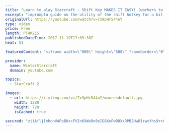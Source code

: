```yaml
---
title: "Learn to play Starcraft - Shift Key MAKES IT EASY! (workers to gas, waypoints, ctrl grps, moving)"
excerpt: "impromptu guide on the utility of the shift hotkey for a bit of everything"
originalUrl: https://youtube.com/watch?v=7x9pHr544oY
type: video
price: Free
length: PT4M21S
publishedDateTime: 2017-11-19T17:05:30Z
heat: 51

featuredContent: "<iframe width=\"800\" height=\"500\" frameborder=\"0\" src=\"https://www.youtube.com/embed/7x9pHr544oY\" allow=\"accelerometer; autoplay; encrypted-media; gyroscope; picture-in-picture\" allowfullscreen></iframe>"

provider:
  name: WinterStarcraft
  domain: youtube.com

topics:
  - StarCraft 2

images:
  - url: https://i.ytimg.com/vi/7x9pHr544oY/maxresdefault.jpg
    width: 1280
    height: 720
    isCached: true

secured: "ziiAfljImhonVAPeBUxcFVIn6XWxDn0eIGBXeFw0DXxRPB2HwB1rwvYhs9++6yJEZ24t2ifrZWQIS86cWul3Q1Z18gczc99pYKKV9L0ZCTB6duToqvUEpxEg1WsMF7qLV7VZViafFirfTKL2KhED4XohhE4ho3xHGC9XJUdoaIe7s2MINoRXg2kP8k5VB3Co1NTEBmUh/LAX8MyX+X3eISAiF1lqvw1pOAqGdYtMKA/pmKmHEbLL2GMlVWRH+TePqyrhIlXmR/WNFzym5DdmtosXvYgtzq8oQL8dgMKatmSK2X1csAq3hKEuwxY7aDiEk/LyCemIKlq4frs0uUy3K8ksncfiFITFvD4OQFGrClyztx7Z9SrRC0sdW3uYT5rel3IvC5jz/+mRQQQchRgt58LbYjN4hbmEji+8OiFLpCc=;EWwFep6DlslYBmCjtuxRSw=="
---
```


